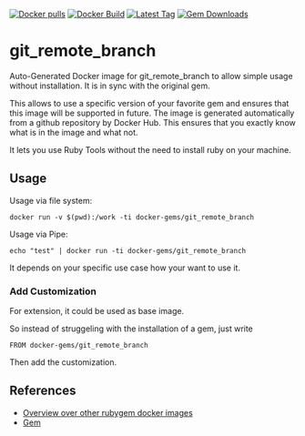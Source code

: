 [![Docker pulls](https://img.shields.io/docker/pulls/rubygem/git_remote_branch.svg)](https://hub.docker.com/r/rubygem/git_remote_branch/)
[![Docker Build](https://img.shields.io/docker/automated/rubygem/git_remote_branch.svg)](https://hub.docker.com/r/rubygem/git_remote_branch/)
[![Latest Tag](https://img.shields.io/github/tag/docker-rubygem/git_remote_branch.svg)](https://hub.docker.com/r/rubygem/git_remote_branch/)
[![Gem Downloads](https://img.shields.io/gem/dt/git_remote_branch.svg)](https://rubygems.org/gems/git_remote_branch/)
# git_remote_branch

Auto-Generated Docker image for git_remote_branch to allow simple usage without installation.
It is in sync with the original gem.

This allows to use a specific version of your favorite gem and ensures that this image will be supported in future.
The image is generated automatically from a github repository by Docker Hub.
This ensures that you exactly know what is in the image and what not.

It lets you use Ruby Tools without the need to install ruby on your machine.

## Usage

Usage via file system:

`docker run -v $(pwd):/work -ti docker-gems/git_remote_branch`

Usage via Pipe:

`echo "test" | docker run -ti docker-gems/git_remote_branch`

It depends on your specific use case how your want to use it.

### Add Customization

For extension, it could be used as base image.

So instead of struggeling with the installation of a gem, just write

`FROM docker-gems/git_remote_branch`

Then add the customization.

## References

 - [Overview over other rubygem docker images](https://github.com/thinkbot/docker-rubygem)
 - [Gem](https://rubygems.org/gems/git_remote_branch/)
